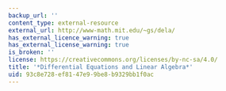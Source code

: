 ```yaml
---
backup_url: ''
content_type: external-resource
external_url: http://www-math.mit.edu/~gs/dela/
has_external_licence_warning: true
has_external_license_warning: true
is_broken: ''
license: https://creativecommons.org/licenses/by-nc-sa/4.0/
title: '*Differential Equations and Linear Algebra*'
uid: 93c8e728-ef81-47e9-9be8-b9329bb1f0ac
---
```

